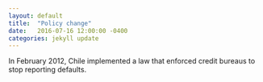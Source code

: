 ```yaml
---
layout: default
title:  "Policy change"
date:   2016-07-16 12:00:00 -0400
categories: jekyll update
---
```


In February 2012, Chile implemented a law that enforced credit bureaus to stop reporting defaults.
